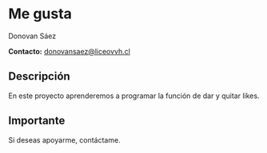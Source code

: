 # Me gusta
Donovan Sáez

**Contacto:** donovansaez@liceovvh.cl

## Descripción
En este proyecto aprenderemos a programar la función de dar y quitar likes.

## Importante
Si deseas apoyarme, contáctame.